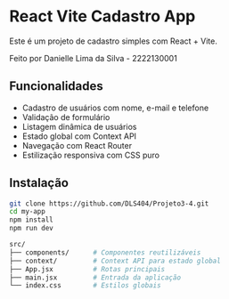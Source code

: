 # React Vite Cadastro App

Este é um projeto de cadastro simples com React + Vite.

Feito por Danielle Lima da Silva - 2222130001

## Funcionalidades

- Cadastro de usuários com nome, e-mail e telefone
- Validação de formulário
- Listagem dinâmica de usuários
- Estado global com Context API
- Navegação com React Router
- Estilização responsiva com CSS puro

## Instalação

```bash
git clone https://github.com/DLS404/Projeto3-4.git
cd my-app
npm install
npm run dev

src/
├── components/      # Componentes reutilizáveis
├── context/         # Context API para estado global
├── App.jsx          # Rotas principais
├── main.jsx         # Entrada da aplicação
└── index.css        # Estilos globais

